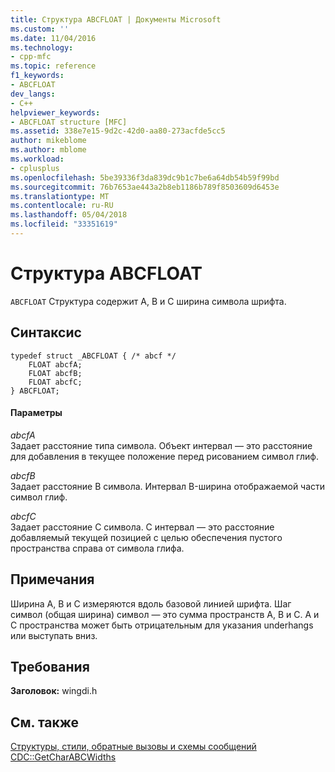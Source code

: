 ```yaml
---
title: Структура ABCFLOAT | Документы Microsoft
ms.custom: ''
ms.date: 11/04/2016
ms.technology:
- cpp-mfc
ms.topic: reference
f1_keywords:
- ABCFLOAT
dev_langs:
- C++
helpviewer_keywords:
- ABCFLOAT structure [MFC]
ms.assetid: 338e7e15-9d2c-42d0-aa80-273acfde5cc5
author: mikeblome
ms.author: mblome
ms.workload:
- cplusplus
ms.openlocfilehash: 5be39336f3da839dc9b1c7be6a64db54b59f99bd
ms.sourcegitcommit: 76b7653ae443a2b8eb1186b789f8503609d6453e
ms.translationtype: MT
ms.contentlocale: ru-RU
ms.lasthandoff: 05/04/2018
ms.locfileid: "33351619"
---
```

# <a name="abcfloat-structure"></a>Структура ABCFLOAT
`ABCFLOAT` Структура содержит A, B и C ширина символа шрифта.  
  
## <a name="syntax"></a>Синтаксис  
  
```  
typedef struct _ABCFLOAT { /* abcf */  
    FLOAT abcfA;  
    FLOAT abcfB;  
    FLOAT abcfC;  
} ABCFLOAT;  
```  
  
#### <a name="parameters"></a>Параметры  
 *abcfA*  
 Задает расстояние типа символа. Объект интервал — это расстояние для добавления в текущее положение перед рисованием символ глиф.  
  
 *abcfB*  
 Задает расстояние B символа. Интервал B-ширина отображаемой части символ глиф.  
  
 *abcfC*  
 Задает расстояние C символа. C интервал — это расстояние добавляемый текущей позицией с целью обеспечения пустого пространства справа от символа глифа.  
  
## <a name="remarks"></a>Примечания  
 Ширина A, B и C измеряются вдоль базовой линией шрифта. Шаг символ (общая ширина) символ — это сумма пространств A, B и C. A и C пространства может быть отрицательным для указания underhangs или выступать вниз.  
  
## <a name="requirements"></a>Требования  
 **Заголовок:** wingdi.h  
  
## <a name="see-also"></a>См. также  
 [Структуры, стили, обратные вызовы и схемы сообщений](../../mfc/reference/structures-styles-callbacks-and-message-maps.md)   
 [CDC::GetCharABCWidths](../../mfc/reference/cdc-class.md#getcharabcwidths)


